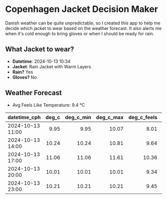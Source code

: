 
# Copenhagen Jacket Decision Maker

Danish weather can be quite unpredictable, so I created this app to help me decide which jacket to wear based on the weather forecast. 
It also alerts me when it's cold enough to bring gloves or when I should be ready for rain.

## What Jacket to wear?

- **Datetime**: 2024-10-13 10:34
- **Jacket**: Rain Jacket with Warm Layers
- **Rain?** Yes
- **Gloves?** No

## Weather Forecast
- Avg Feels Like Temperature: 9.4 °C

| datetime_cph     |   deg_c |   deg_c_min |   deg_c_max |   deg_c_feels | weather   | wind   | rain   |
|:-----------------|--------:|------------:|------------:|--------------:|:----------|:-------|:-------|
| 2024-10-13 11:00 |    9.95 |        9.95 |       10.07 |          8.01 | Rain      | Low    | Low    |
| 2024-10-13 14:00 |   10.24 |       10.24 |       10.81 |          9.64 | Rain      | Low    | Low    |
| 2024-10-13 17:00 |   11.06 |       11.06 |       11.61 |         10.36 | Rain      | Low    | Low    |
| 2024-10-13 20:00 |   10.01 |       10.01 |       10.01 |          9.34 | Rain      | Low    | Low    |
| 2024-10-13 23:00 |   10.21 |       10.21 |       10.21 |          9.45 | Clouds    | Low    | None   |
        